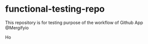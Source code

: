 # functional-testing-repo

This repository is for testing purpose of the workflow of Github App @Mergifyio


Ho

